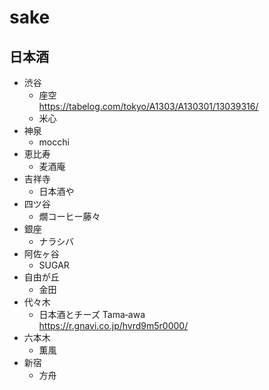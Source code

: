 # sake

## 日本酒
* 渋谷
  * 座空  
    https://tabelog.com/tokyo/A1303/A130301/13039316/
  * 米心
* 神泉
  * mocchi
* 恵比寿
  * 麦酒庵
* 吉祥寺
  * 日本酒や
* 四ツ谷
  * 燗コーヒー藤々
* 銀座
  * ナラシバ
* 阿佐ヶ谷
  * SUGAR
* 自由が丘
  * 金田
* 代々木
  * 日本酒とチーズ Tama‐awa  
    https://r.gnavi.co.jp/hvrd9m5r0000/
* 六本木
  * 薫風
* 新宿
  * 方舟
